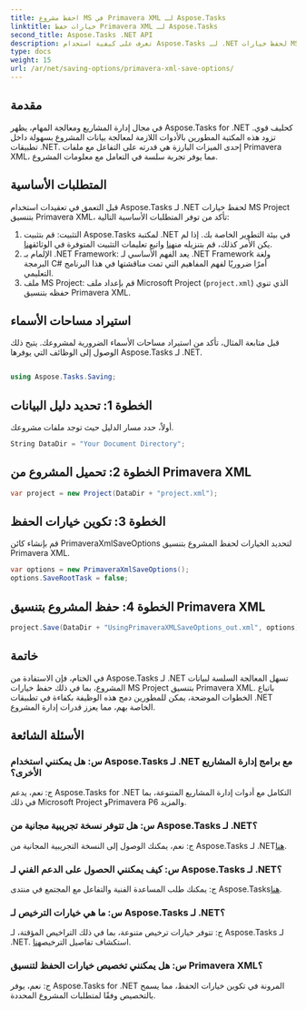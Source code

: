 ```yaml
---
title: احفظ مشروع MS في Primavera XML لـ Aspose.Tasks
linktitle: خيارات حفظ Primavera XML لـ Aspose.Tasks
second_title: Aspose.Tasks .NET API
description: تعرف على كيفية استخدام Aspose.Tasks لـ .NET لحفظ خيارات MS Project بتنسيق Primavera XML. تعزيز قدرات إدارة المشاريع دون عناء.
type: docs
weight: 15
url: /ar/net/saving-options/primavera-xml-save-options/
---
```

## مقدمة
في مجال إدارة المشاريع ومعالجة المهام، يظهر Aspose.Tasks for .NET كحليف قوي. تزود هذه المكتبة المطورين بالأدوات اللازمة لمعالجة بيانات المشروع بسهولة داخل تطبيقات .NET. إحدى الميزات البارزة هي قدرته على التفاعل مع ملفات Primavera XML، مما يوفر تجربة سلسة في التعامل مع معلومات المشروع.
## المتطلبات الأساسية
قبل التعمق في تعقيدات استخدام Aspose.Tasks لـ .NET لحفظ خيارات MS Project بتنسيق Primavera XML، تأكد من توفر المتطلبات الأساسية التالية:
1.  التثبيت: قم بتثبيت Aspose.Tasks لمكتبة .NET في بيئة التطوير الخاصة بك. إذا لم يكن الأمر كذلك، قم بتنزيله من[هنا](https://releases.aspose.com/tasks/net/) واتبع تعليمات التثبيت المتوفرة في الوثائق[هنا](https://reference.aspose.com/tasks/net/).
2. الإلمام بـ .NET Framework: يعد الفهم الأساسي لـ .NET Framework ولغة البرمجة C# أمرًا ضروريًا لفهم المفاهيم التي تمت مناقشتها في هذا البرنامج التعليمي.
3. ملف MS Project: قم بإعداد ملف Microsoft Project (`project.xml`) الذي تنوي حفظه بتنسيق Primavera XML.

## استيراد مساحات الأسماء
قبل متابعة المثال، تأكد من استيراد مساحات الأسماء الضرورية لمشروعك. يتيح ذلك الوصول إلى الوظائف التي يوفرها Aspose.Tasks لـ .NET.

```csharp

using Aspose.Tasks.Saving;
```

## الخطوة 1: تحديد دليل البيانات
أولاً، حدد مسار الدليل حيث توجد ملفات مشروعك.
```csharp
String DataDir = "Your Document Directory";
```
## الخطوة 2: تحميل المشروع من Primavera XML
```csharp
var project = new Project(DataDir + "project.xml");
```
## الخطوة 3: تكوين خيارات الحفظ
قم بإنشاء كائن PrimaveraXmlSaveOptions لتحديد الخيارات لحفظ المشروع بتنسيق Primavera XML.
```csharp
var options = new PrimaveraXmlSaveOptions();
options.SaveRootTask = false;
```
## الخطوة 4: حفظ المشروع بتنسيق Primavera XML
```csharp
project.Save(DataDir + "UsingPrimaveraXMLSaveOptions_out.xml", options);
```

## خاتمة
في الختام، فإن الاستفادة من Aspose.Tasks لـ .NET تسهل المعالجة السلسة لبيانات المشروع، بما في ذلك حفظ خيارات MS Project بتنسيق Primavera XML. باتباع الخطوات الموضحة، يمكن للمطورين دمج هذه الوظيفة بكفاءة في تطبيقات .NET الخاصة بهم، مما يعزز قدرات إدارة المشروع.
## الأسئلة الشائعة
### س: هل يمكنني استخدام Aspose.Tasks لـ .NET مع برامج إدارة المشاريع الأخرى؟
ج: نعم، يدعم Aspose.Tasks for .NET التكامل مع أدوات إدارة المشاريع المتنوعة، بما في ذلك Microsoft Project وPrimavera P6 والمزيد.
### س: هل تتوفر نسخة تجريبية مجانية من Aspose.Tasks لـ .NET؟
 ج: نعم، يمكنك الوصول إلى النسخة التجريبية المجانية من Aspose.Tasks لـ .NET[هنا](https://releases.aspose.com/).
### س: كيف يمكنني الحصول على الدعم الفني لـ Aspose.Tasks لـ .NET؟
 ج: يمكنك طلب المساعدة الفنية والتفاعل مع المجتمع في منتدى Aspose.Tasks[هنا](https://forum.aspose.com/c/tasks/15).
### س: ما هي خيارات الترخيص لـ Aspose.Tasks لـ .NET؟
 ج: تتوفر خيارات ترخيص متنوعة، بما في ذلك التراخيص المؤقتة، لـ Aspose.Tasks لـ .NET. استكشاف تفاصيل الترخيص[هنا](https://purchase.aspose.com/buy).
### س: هل يمكنني تخصيص خيارات الحفظ لتنسيق Primavera XML؟
ج: نعم، يوفر Aspose.Tasks for .NET المرونة في تكوين خيارات الحفظ، مما يسمح بالتخصيص وفقًا لمتطلبات المشروع المحددة.